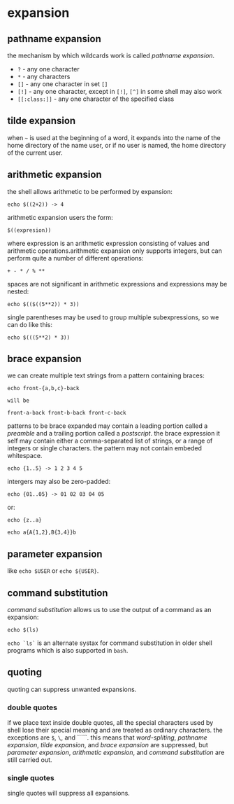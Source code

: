 # expansion

## pathname expansion

the mechanism by which wildcards work is called *pathname expansion*.

* `?` - any one character
* `*` - any characters
* `[]` - any one character in set `[]`
* `[!]` - any one character, except in `[!]`, `[^]` in some shell may also work
* `[[:class:]]` - any one character of the specified class

## tilde expansion

when `~` is used at the beginning of a word, it expands into the name of the home directory of the name user, or if no user is named, the home directory of the current user.

## arithmetic expansion

the shell allows arithmetic to be performed by expansion:

    echo $((2+2)) -> 4

arithmetic expansion users the form:

    $((expresion))

where expression is an arithmetic expression consisting of values and arithmetic operations.arithmetic expansion only supports integers, but can perform quite a number of different operations:

    + - * / % **

spaces are not significant in arithmetic expressions and expressions may be nested:

    echo $(($((5**2)) * 3))

single parentheses may be used to group multiple subexpressions, so we can do like this:

    echo $(((5**2) * 3))

## brace expansion

we can create multiple text strings from a pattern containing braces:

    echo front-{a,b,c}-back

    will be

    front-a-back front-b-back front-c-back

patterns to be brace expanded may contain a leading portion called a *preamble* and a trailing portion called a *postscript*. the brace expression it self may contain either a comma-separated list of strings, or a range of integers or single characters. the pattern may not contain embeded whitespace.

    echo {1..5} -> 1 2 3 4 5

intergers may also be zero-padded:

    echo {01..05} -> 01 02 03 04 05

or:

    echo {z..a}

    echo a{A{1,2},B{3,4}}b

## parameter expansion

like `echo $USER` or `echo ${USER}`.

## command substitution

*command substitution* allows us to use the output of a command as an expansion:

    echo $(ls)

`` echo `ls` `` is an alternate systax for command substitution in older shell programs which is also supported in `bash`.


## quoting

quoting can suppress unwanted expansions.

### double quotes

if we place text inside double quotes, all the special characters used by shell lose their special meaning and are treated as ordinary characters. the exceptions are `$`, `\`, and `````. this means that *word-spliting*, *pathname expansion*, *tilde expansion*, and *brace expansion* are suppressed, but *parameter expansion*, *arithmetic expansion*, and *command substitution* are still carried out.

### single quotes

single quotes will suppress all expansions.
